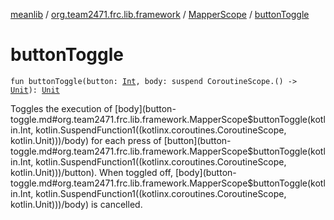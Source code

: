 [meanlib](../../index.md) / [org.team2471.frc.lib.framework](../index.md) / [MapperScope](index.md) / [buttonToggle](./button-toggle.md)

# buttonToggle

`fun buttonToggle(button: `[`Int`](https://kotlinlang.org/api/latest/jvm/stdlib/kotlin/-int/index.html)`, body: suspend CoroutineScope.() -> `[`Unit`](https://kotlinlang.org/api/latest/jvm/stdlib/kotlin/-unit/index.html)`): `[`Unit`](https://kotlinlang.org/api/latest/jvm/stdlib/kotlin/-unit/index.html)

Toggles the execution of [body](button-toggle.md#org.team2471.frc.lib.framework.MapperScope$buttonToggle(kotlin.Int, kotlin.SuspendFunction1((kotlinx.coroutines.CoroutineScope, kotlin.Unit)))/body) for each press of [button](button-toggle.md#org.team2471.frc.lib.framework.MapperScope$buttonToggle(kotlin.Int, kotlin.SuspendFunction1((kotlinx.coroutines.CoroutineScope, kotlin.Unit)))/button). When toggled off, [body](button-toggle.md#org.team2471.frc.lib.framework.MapperScope$buttonToggle(kotlin.Int, kotlin.SuspendFunction1((kotlinx.coroutines.CoroutineScope, kotlin.Unit)))/body) is
cancelled.

